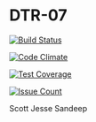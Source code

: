 # DTR-07

[![Build Status](https://travis-ci.com/csu2017sp314/DTR-07.svg?token=KGXDdexfK6NbHAAsrPMW&branch=master)](https://travis-ci.com/csu2017sp314/DTR-07)

[![Code Climate](https://lima.codeclimate.com/github/codeclimate/codeclimate/badges/gpa.svg)](https://lima.codeclimate.com/github/codeclimate/codeclimate)

[![Test Coverage](https://lima.codeclimate.com/github/codeclimate/codeclimate/badges/coverage.svg)](https://lima.codeclimate.com/github/codeclimate/codeclimate/coverage)

[![Issue Count](https://lima.codeclimate.com/github/codeclimate/codeclimate/badges/issue_count.svg)](https://lima.codeclimate.com/github/codeclimate/codeclimate)

Scott
Jesse
Sandeep
